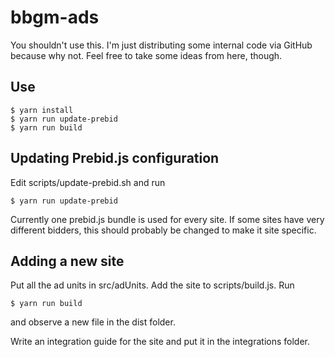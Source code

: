 # bbgm-ads

You shouldn't use this. I'm just distributing some internal code via GitHub because why not. Feel free to take some ideas from here, though.

## Use

    $ yarn install
    $ yarn run update-prebid
    $ yarn run build

## Updating Prebid.js configuration

Edit scripts/update-prebid.sh and run

    $ yarn run update-prebid

Currently one prebid.js bundle is used for every site. If some sites have very different bidders, this should probably be changed to make it site specific.

## Adding a new site

Put all the ad units in src/adUnits. Add the site to scripts/build.js. Run

    $ yarn run build

and observe a new file in the dist folder.

Write an integration guide for the site and put it in the integrations folder.
